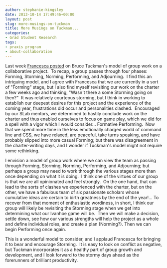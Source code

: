 ```yaml
---
author: stephanie-kingsley
date: 2013-10-14 17:49:46+00:00
layout: post
slug: more-musings-on-tuckman
title: More Musings on Tuckman...
categories:
- Grad Student Research
tags:
- praxis program
- about-collaboration
---
```


Last week [Francesca posted](http://www.scholarslab.org/grad-student-research/forming-norming-storming-performing/) on Bruce Tuckman's model of group work on a collaborative project.  To recap, a group passes through four phases: Forming, Storming, Norming, Performing, and Adjourning.  I find this an intriguing model, and I agree with Francesca that we are currently in a sort of "Forming" stage, but I also find myself revisiting our work on the charter a few weeks ago and thinking, "Wasn't there a some Storming going on then?"  It was relatively courteous storming, but I think in working to establish our deepest desires for this project and the experience of the coming year, frustrations did occur and personalities clashed.  Encouraged by our SLab mentors, we determined to hastily conclude work on the charter and thus enabled ourselves to focus on game play, which we did for a spell with a vigor which I would consider... Formative Performing.  Now that we spend more time in the less emotionally charged world of command line and CSS, we have relaxed, are peaceful, take turns speaking, and have probably slipped into more casual Forming; but there was disagreement in the charter-writing days, and I wonder if Tuckman's model might not require some rethinking.

I envision a model of group work where we can view the team as passing through Forming, Storming, Norming, Performing, and Adjourning; but perhaps a group may need to work through the various stages more than once depending on what it is doing.  I think one of the virtues of our group is that we are all opinionated and feel strongly.  On the one hand, that can lead to the sorts of clashes we experienced with the charter, but on the other, we have a fabulous team of six passionate scholars whose cumulative ideas are certain to birth greatness by the end of the year!... To recover from that moment of enthusiastic wordiness, in short, I think our group will likely be revisiting the Storming stage when we get into determining what our Ivanhoe game will be.  Then we will make a decision, settle down, see how our various strengths will help the project as a whole and define individual roles, and create a plan (Norming?). Then we can begin Performing once again.

This is a wonderful model to consider, and I applaud Francesca for bringing it to bear and encourage Storming.  It is easy to look on conflict as negative, but Tuckman incorporates it as a healthy part of group growth and development, and I look forward to the stormy days ahead as the forerunners of brilliant productivity.
